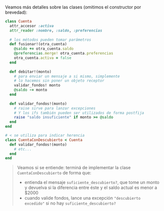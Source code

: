 Veamos más detalles sobre las clases (omitimos el constructor por brevedad):

```ruby
class Cuenta
  attr_accesor :activa
  attr_reader :nombre, :saldo, :preferencias
  
  # los métodos pueden tomar parámetros
  def fusionar!(otra_cuenta)
    @saldo += otra_cuenta.saldo
    @preferencias.merge! otra_cuenta.preferencias
    otra_cuenta.activa = false
  end
  
  def debitar!(monto) 
    # para enviar un mensaje a si mismo, simplemente 
    # lo hacemos sin poner un objeto receptor
    validar_fondos! monto
    @saldo -= monto
  end
  
  def validar_fondos!(monto)
    # raise sirve para lanzar excepciones
    # Y los ifs también pueden ser utilizados de forma postfija
    raise "saldo insuficiente" if monto >= @saldo 
  end
end

# < se utiliza para indicar herencia
class CuentaConDescubierto < Cuenta
  def validar_fondos!(monto)
    # etc...
  end
end
```

> Veamos si se entiende: terminá de implementar la clase `CuentaConDescubierto` de forma que:
> 
> * entienda el mensaje `suficiente_descubierto?`, que tome un monto y devuelva si la diferencia entre éste y el saldo actual es menor a $2000
> * cuando valide fondos, lance una excepción `"descubierto excedido"` si no hay `suficiente_descubierto?`
> 

